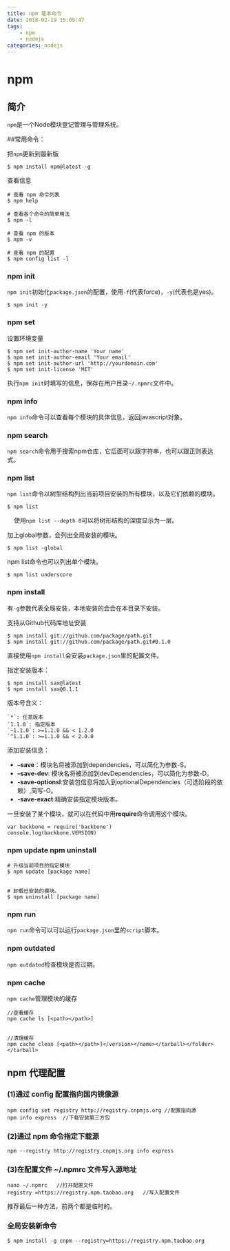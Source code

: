 ```yaml
---
title: npm 基本命令
date: 2018-02-19 15:09:47
tags: 
    - npm  
    - nodejs
categories: nodejs
---
```

# npm
## 简介

`npm`是一个Node模块登记管理与管理系统。

##常用命令：

把`npm`更新到最新版

    $ npm install npm@latest -g

查看信息

```
# 查看 npm 命令列表
$ npm help

# 查看各个命令的简单用法
$ npm -l

# 查看 npm 的版本
$ npm -v

# 查看 npm 的配置
$ npm config list -l
```
<!-----more------>
### npm init

`npm init`初始化`package.json`的配置，使用`-f`(代表force)，`-y`(代表也是yes)。

    $ npm init -y

### npm set

设置环境变量

```
$ npm set init-author-name 'Your name'
$ npm set init-author-email 'Your email'
$ npm set init-author-url 'http://yourdomain.com'
$ npm set init-license 'MIT'
```

执行`npm init`时填写的信息，保存在用户目录`~/.npmrc`文件中。

### npm info

`npm info`命令可以查看每个模块的具体信息，返回javascript对象。

### npm search

`npm search`命令用于搜索npm仓库，它后面可以跟字符串，也可以跟正则表达式。

### npm list

`npm list`命令以树型结构列出当前项目安装的所有模块，以及它们依赖的模块。

    $ npm list
    
使用`npm list --depth 0`可以将树形结构的深度显示为一层。

加上global参数，会列出全局安装的模块。

    $ npm list -global

npm list命令也可以列出单个模块。

    $ npm list underscore

### npm install

有`-g`参数代表全局安装，本地安装的会会在本目录下安装。

支持从Github代码库地址安装

    $ npm install git://github.com/package/path.git
    $ npm install git://github.com/package/path.git#0.1.0

直接使用`npm install`会安装`package.json`里的配置文件。

指定安装版本：

```
$ npm install sax@latest
$ npm install sax@0.1.1
```

版本号含义：

```text
`*`: 任意版本
`1.1.0`: 指定版本
`~1.1.0`: >=1.1.0 && < 1.2.0
`^1.1.0`: >=1.1.0 && < 2.0.0
```


添加安装信息：

 - **–save**：模块名将被添加到dependencies，可以简化为参数-S。
 - **–save-dev**: 模块名将被添加到devDependencies，可以简化为参数-D。
 - **-save-optionsl**:安装包信息将加入到optionalDependencies（可选阶段的依赖）,简写-O。
 - **-save-exact**:精确安装指定模块版本。


一旦安装了某个模块，就可以在代码中用**require**命令调用这个模块。


    var backbone = require('backbone')
    console.log(backbone.VERSION)


### npm update npm uninstall

```
# 升级当前项目的指定模块
$ npm update [package name]


# 卸载已安装的模块。
$ npm uninstall [package name]
```

### npm run

`npm run`命令可以可以运行`package.json`里的`script`脚本。



### npm outdated

`npm outdated`检查模块是否过期。

### npm cache

`npm cache`管理模块的缓存

    //查看缓存
    npm cache ls [<path></path>]


    //清理缓存
    npm cache clean [<path></path>]</version></name></tarball></folder></tarball>


## npm 代理配置

### (1)通过 config 配置指向国内镜像源

```
npm config set registry http://registry.cnpmjs.org //配置指向源
npm info express  //下载安装第三方包
```

### (2)通过 npm 命令指定下载源

```
npm --registry http://registry.cnpmjs.org info express
```

### (3)在配置文件 ~/.npmrc 文件写入源地址

```
nano ~/.npmrc   //打开配置文件
registry =https://registry.npm.taobao.org   //写入配置文件
```

推荐最后一种方法，前两个都是临时的。

### 全局安装新命令

```
$ npm install -g cnpm --registry=https://registry.npm.taobao.org
```
